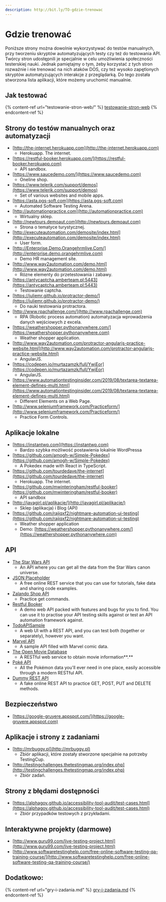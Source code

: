 ```yaml
---
description: http://bit.ly/TO-gdzie-trenowac
---
```


# Gdzie trenować

Poniższe strony można dowolnie wykorzystywać do testów manualnych, przy tworzeniu skryptów automatyzujących testy czy też do testowania API. Twórcy stron udostępnili je specjalnie w celu umożliwienia społeczności testerskiej nauki. Jednak pamiętajmy o tym, żeby korzystać z tych stron rozważnie i nie trenować na nich ataków DOS, czy też wysoko zapętlonych skryptów automatyzujących interakcje z przeglądarką. Do tego została stworzona lista aplikacji, które możemy uruchomić manualnie.

## **Jak testować**

{% content-ref url="testowanie-stron-web/" %}
[testowanie-stron-web](testowanie-stron-web/)
{% endcontent-ref %}

## **Strony do testów manualnych oraz automatyzacji**

* [http://the-internet.herokuapp.com](http://the-internet.herokuapp.com)
  * Herokuapp. The internet.
* [https://restful-booker.herokuapp.com/](https://restful-booker.herokuapp.com)
  * API sandbox.
* [https://www.saucedemo.com/](https://www.saucedemo.com)
  * Oneline shop.
* [https://www.telerik.com/support/demos](https://www.telerik.com/support/demos)
  * Set of various websites and mobile apps.
* [https://asta.pgs-soft.com](https://asta.pgs-soft.com)
  * Automated Software Testing Arena.
* [http://automationpractice.com](http://automationpractice.com)
  * Wirtualny sklep.
* [http://newtours.demoaut.com](http://newtours.demoaut.com)
  * Strona o tematyce turystycznej.
* [http://executeautomation.com/demosite/index.html](http://executeautomation.com/demosite/index.html)
  * User form.
* [http://Enterprise.Demo.Orangehrmlive.Com/](http://enterprise.demo.orangehrmlive.com)
  * Demo HR management site.
* [http://www.way2automation.com/demo.html](http://www.way2automation.com/demo.html)
  * Rózne elementy do przetestowania i zabawy.
* [https://antycaptcha.amberteam.pl:5443](https://antycaptcha.amberteam.pl:5443)
  * Testowanie captcha.
* [https://juliemr.github.io/protractor-demo/](https://juliemr.github.io/protractor-demo/)
  * Do nauki testowania protractora.
* [http://www.rpachallenge.com/](http://www.rpachallenge.com)
  * RPA (Robotic process automation) automatyzacja wprowadzenia danych wejściowych z excela.
* [https://weathershopper.pythonanywhere.com/](https://weathershopper.pythonanywhere.com)
  * Weather shopper application.
* [http://www.way2automation.com/protractor-angularjs-practice-website.html](http://www.way2automation.com/protractor-angularjs-practice-website.html)
  * AngularJS.
* [https://codepen.io/murtazamzk/full/YwjEor](https://codepen.io/murtazamzk/full/YwjEor)
  * AngularJS.
* [https://www.automationtestinginsider.com/2019/08/textarea-textarea-element-defines-multi.html](https://www.automationtestinginsider.com/2019/08/textarea-textarea-element-defines-multi.html)
  * Different Elements on a Web Page.
* [http://www.seleniumframework.com/Practiceform/](http://www.seleniumframework.com/Practiceform/)
  * Practice Form Controls.

## **Aplikacje lokalne**

* [https://instantwp.com](https://instantwp.com)
  * Bardzo szybka możliwość postawienia lokalnie WordPressa
* [https://github.com/amogh-w/Simple-Pokedex](https://github.com/amogh-w/Simple-Pokedex)
  * A Pokedex made with React in TypeScript.
* [https://github.com/tourdedave/the-internet](https://github.com/tourdedave/the-internet)
  * Herokuapp. The internet.
* [https://github.com/mwinteringham/restful-booker](https://github.com/mwinteringham/restful-booker)
  * API sandbox
* [http://javagirl.pl/aplikacje/](http://javagirl.pl/aplikacje/)
  * Sklep (aplikacja) i Blog (API)
* [https://github.com/rajiqxf2/nightmare-automation-ui-testing](https://github.com/rajiqxf2/nightmare-automation-ui-testing)
  * Weather shopper application
  * Demo: [https://weathershopper.pythonanywhere.com/](https://weathershopper.pythonanywhere.com)

## **API**

* [The Star Wars API](https://swapi.co)
  * An API where you can get all the data from the Star Wars canon universe.
* [JSON Placeholder](https://jsonplaceholder.typicode.com)
  * A free online REST service that you can use for tutorials, fake data and sharing code examples.
* [Zalando Shop API](https://api.zalando.com/swagger/index.html)
  * Practice get commands.
* [Restful Booker](https://restful-booker.herokuapp.com)
  * A demo web API packed with features and bugs for you to find. You can use it to practise your API testing skills against or test an API automation framework against.
* [TodoAPISample](https://github.com/g33klady/TodoApiSample)
  * A web UI with a REST API, and you can test both (together or separately), however you want.
* [Marvel API](https://developer.marvel.com/docs)
  * A sample API filled with Marvel comic data.
* [The Open Movie Database](http://www.omdbapi.com)
  * A RESTful web service to obtain movie information**.**
* [Poké API](https://pokeapi.co)
  * All the Pokémon data you'll ever need in one place, easily accessible through a modern RESTful API.
* [Dummy REST API](http://dummy.restapiexample.com)
  * A fake online REST API to practice GET, POST, PUT and DELETE methods.

## Bezpieczeństwo

* [https://google-gruyere.appspot.com/](https://google-gruyere.appspot.com)

## **Aplikacje i strony z zadaniami**

* [http://mrbuggy.pl](http://mrbuggy.pl)
  * Zbiór aplikacji, które zostały stworzone specjalnie na potrzeby TestingCup.
* [http://testingchallenges.thetestingmap.org/index.php](http://testingchallenges.thetestingmap.org/index.php)
  * Zbiór zadań.

## **Strony z błędami dostępności**

* [https://alphagov.github.io/accessibility-tool-audit/test-cases.html](https://alphagov.github.io/accessibility-tool-audit/test-cases.html)
  * Zbiór przypadków testowych z przykładami.

## **Interaktywne projekty (darmowe)**

* [http://www.guru99.com/live-testing-project.html](http://www.guru99.com/live-testing-project.html)
* [http://www.softwaretestinghelp.com/free-online-software-testing-qa-training-course/](http://www.softwaretestinghelp.com/free-online-software-testing-qa-training-course/)

## Dodatkowo:

{% content-ref url="gry-i-zadania.md" %}
[gry-i-zadania.md](gry-i-zadania.md)
{% endcontent-ref %}
